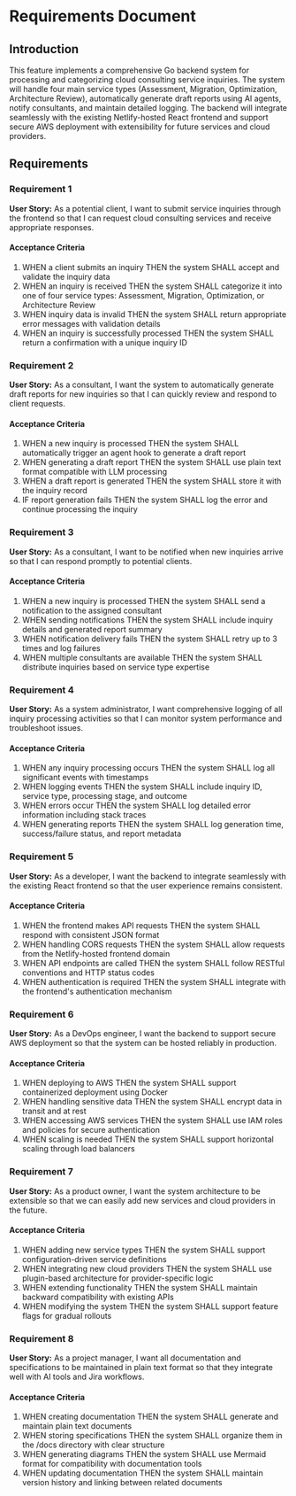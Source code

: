 # Requirements Document

## Introduction

This feature implements a comprehensive Go backend system for processing and categorizing cloud consulting service inquiries. The system will handle four main service types (Assessment, Migration, Optimization, Architecture Review), automatically generate draft reports using AI agents, notify consultants, and maintain detailed logging. The backend will integrate seamlessly with the existing Netlify-hosted React frontend and support secure AWS deployment with extensibility for future services and cloud providers.

## Requirements

### Requirement 1

**User Story:** As a potential client, I want to submit service inquiries through the frontend so that I can request cloud consulting services and receive appropriate responses.

#### Acceptance Criteria

1. WHEN a client submits an inquiry THEN the system SHALL accept and validate the inquiry data
2. WHEN an inquiry is received THEN the system SHALL categorize it into one of four service types: Assessment, Migration, Optimization, or Architecture Review
3. WHEN inquiry data is invalid THEN the system SHALL return appropriate error messages with validation details
4. WHEN an inquiry is successfully processed THEN the system SHALL return a confirmation with a unique inquiry ID

### Requirement 2

**User Story:** As a consultant, I want the system to automatically generate draft reports for new inquiries so that I can quickly review and respond to client requests.

#### Acceptance Criteria

1. WHEN a new inquiry is processed THEN the system SHALL automatically trigger an agent hook to generate a draft report
2. WHEN generating a draft report THEN the system SHALL use plain text format compatible with LLM processing
3. WHEN a draft report is generated THEN the system SHALL store it with the inquiry record
4. IF report generation fails THEN the system SHALL log the error and continue processing the inquiry

### Requirement 3

**User Story:** As a consultant, I want to be notified when new inquiries arrive so that I can respond promptly to potential clients.

#### Acceptance Criteria

1. WHEN a new inquiry is processed THEN the system SHALL send a notification to the assigned consultant
2. WHEN sending notifications THEN the system SHALL include inquiry details and generated report summary
3. WHEN notification delivery fails THEN the system SHALL retry up to 3 times and log failures
4. WHEN multiple consultants are available THEN the system SHALL distribute inquiries based on service type expertise

### Requirement 4

**User Story:** As a system administrator, I want comprehensive logging of all inquiry processing activities so that I can monitor system performance and troubleshoot issues.

#### Acceptance Criteria

1. WHEN any inquiry processing occurs THEN the system SHALL log all significant events with timestamps
2. WHEN logging events THEN the system SHALL include inquiry ID, service type, processing stage, and outcome
3. WHEN errors occur THEN the system SHALL log detailed error information including stack traces
4. WHEN generating reports THEN the system SHALL log generation time, success/failure status, and report metadata

### Requirement 5

**User Story:** As a developer, I want the backend to integrate seamlessly with the existing React frontend so that the user experience remains consistent.

#### Acceptance Criteria

1. WHEN the frontend makes API requests THEN the system SHALL respond with consistent JSON format
2. WHEN handling CORS requests THEN the system SHALL allow requests from the Netlify-hosted frontend domain
3. WHEN API endpoints are called THEN the system SHALL follow RESTful conventions and HTTP status codes
4. WHEN authentication is required THEN the system SHALL integrate with the frontend's authentication mechanism

### Requirement 6

**User Story:** As a DevOps engineer, I want the backend to support secure AWS deployment so that the system can be hosted reliably in production.

#### Acceptance Criteria

1. WHEN deploying to AWS THEN the system SHALL support containerized deployment using Docker
2. WHEN handling sensitive data THEN the system SHALL encrypt data in transit and at rest
3. WHEN accessing AWS services THEN the system SHALL use IAM roles and policies for secure authentication
4. WHEN scaling is needed THEN the system SHALL support horizontal scaling through load balancers

### Requirement 7

**User Story:** As a product owner, I want the system architecture to be extensible so that we can easily add new services and cloud providers in the future.

#### Acceptance Criteria

1. WHEN adding new service types THEN the system SHALL support configuration-driven service definitions
2. WHEN integrating new cloud providers THEN the system SHALL use plugin-based architecture for provider-specific logic
3. WHEN extending functionality THEN the system SHALL maintain backward compatibility with existing APIs
4. WHEN modifying the system THEN the system SHALL support feature flags for gradual rollouts

### Requirement 8

**User Story:** As a project manager, I want all documentation and specifications to be maintained in plain text format so that they integrate well with AI tools and Jira workflows.

#### Acceptance Criteria

1. WHEN creating documentation THEN the system SHALL generate and maintain plain text documents
2. WHEN storing specifications THEN the system SHALL organize them in the /docs directory with clear structure
3. WHEN generating diagrams THEN the system SHALL use Mermaid format for compatibility with documentation tools
4. WHEN updating documentation THEN the system SHALL maintain version history and linking between related documents